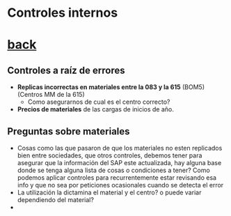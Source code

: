 # Controles internos

# [back](index.md)

## Controles a raíz de errores
- **Replicas incorrectas en materiales entre la 083 y la 615** (BOM5) (Centros MM de la 615)
  - Como asegurarnos de cual es el centro correcto?
- **Precios de materiales** de las cargas de inicios de año.

## Preguntas sobre materiales
  - Cosas como las que pasaron de que los materiales no esten replicados bien entre sociedades, que otros controles, debemos tener para asegurar que la información del SAP este actualizada, hay alguna base donde se tenga alguna lista de cosas o condiciones a tener? Como podemos aplicar controles para recurrentemente estar revisando esa info y que no sea por peticiones ocasionales cuando se detecta el error
  - La utilización la dictamina el material y el centro? o puede variar dependiendo del material?
  - 
